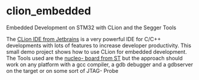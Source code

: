 # clion_embedded
Embedded Development on STM32 with CLion and the Segger Tools

The [CLion IDE from Jetbrains](https://www.jetbrains.com/clion/) is a very powerful IDE for C/C++ developments with lots of features to increase developer productivity. This small demo project shows how to use CLion for embedded development. The Tools used are the [nucleo- board from ST](http://www.st.com/content/st_com/en/products/evaluation-tools/product-evaluation-tools/mcu-eval-tools/stm32-mcu-eval-tools/stm32-mcu-nucleo/nucleo-l476rg.html) but the approach should work on any platform with a gcc compiler, a gdb debugger and a gdbserver on the target or on some sort of JTAG- Probe

